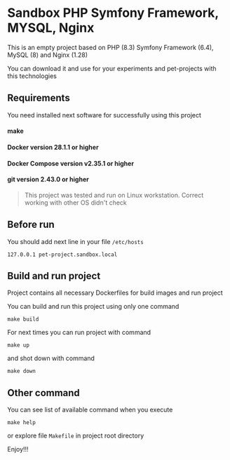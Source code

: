 # Sandbox PHP Symfony Framework, MYSQL, Nginx

This is an empty project based on PHP (8.3) Symfony Framework (6.4), MySQL (8) and Nginx (1.28)

You can download it and use for your experiments and pet-projects with this technologies

## Requirements

You need installed next software for successfully using this project

#### make
#### Docker version 28.1.1 or higher
#### Docker Compose version v2.35.1 or higher
#### git version 2.43.0 or higher
 
> This project was tested and run on Linux workstation. Correct working with other OS didn't check

## Before run

You should add next line in your file `/etc/hosts`

```
127.0.0.1 pet-project.sandbox.local
```

## Build and run project

Project contains all necessary Dockerfiles for build images and run project

You can build and run this project using only one command

```
make build
```

For next times you can run project with command

```
make up
```

and shot down with command

```
make down
```

## Other command

You can see list of available command when you execute

```
make help
```

or explore file `Makefile` in project root directory  


Enjoy!!!